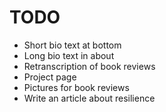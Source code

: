 # TODO
  - Short bio text at bottom
  - Long bio text in about
  - Retranscription of book reviews
  - Project page
  - Pictures for book reviews
  - Write an article about resilience
